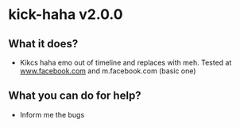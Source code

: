 # kick-haha v2.0.0

## What it does?

* Kikcs haha emo out of timeline and replaces with meh. Tested at www.facebook.com and m.facebook.com (basic one)

## What you can do for help?

* Inform me the bugs
